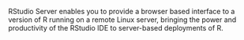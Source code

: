 RStudio Server enables you to provide a browser based interface to a version of 
R running on a remote Linux server, bringing the power and productivity of 
the RStudio IDE to server-based deployments of R.
